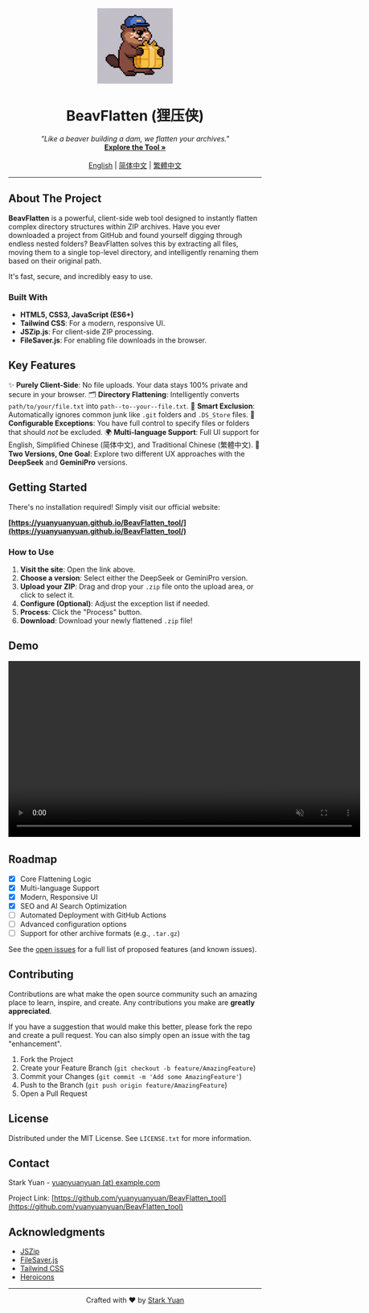 <div align="center">
  <img src="assets/logo.png" alt="BeavFlatten Logo" width="150"/>
  <h1 align="center">BeavFlatten (狸压侠)</h1>
  <p align="center">
    <i>"Like a beaver building a dam, we flatten your archives."</i>
    <br />
    <a href="https://yuanyuanyuan.github.io/BeavFlatten_tool/"><strong>Explore the Tool »</strong></a>
    <br />
    <br />
    <a href="README.md">English</a> | <a href="README.zh-CN.md">简体中文</a> | <a href="README.zh-TW.md">繁體中文</a>
  </p>
</div>

---

## About The Project

**BeavFlatten** is a powerful, client-side web tool designed to instantly flatten complex directory structures within ZIP archives. Have you ever downloaded a project from GitHub and found yourself digging through endless nested folders? BeavFlatten solves this by extracting all files, moving them to a single top-level directory, and intelligently renaming them based on their original path.

It's fast, secure, and incredibly easy to use.

### Built With

*   **HTML5, CSS3, JavaScript (ES6+)**
*   **Tailwind CSS**: For a modern, responsive UI.
*   **JSZip.js**: For client-side ZIP processing.
*   **FileSaver.js**: For enabling file downloads in the browser.

## Key Features

✨ **Purely Client-Side**: No file uploads. Your data stays 100% private and secure in your browser.
🗂️ **Directory Flattening**: Intelligently converts `path/to/your/file.txt` into `path--to--your--file.txt`.
🧠 **Smart Exclusion**: Automatically ignores common junk like `.git` folders and `.DS_Store` files.
🔧 **Configurable Exceptions**: You have full control to specify files or folders that should *not* be excluded.
🌍 **Multi-language Support**: Full UI support for English, Simplified Chinese (简体中文), and Traditional Chinese (繁體中文).
🚀 **Two Versions, One Goal**: Explore two different UX approaches with the **DeepSeek** and **GeminiPro** versions.

## Getting Started

There's no installation required! Simply visit our official website:

**[https://yuanyuanyuan.github.io/BeavFlatten_tool/](https://yuanyuanyuan.github.io/BeavFlatten_tool/)**

### How to Use

1.  **Visit the site**: Open the link above.
2.  **Choose a version**: Select either the DeepSeek or GeminiPro version.
3.  **Upload your ZIP**: Drag and drop your `.zip` file onto the upload area, or click to select it.
4.  **Configure (Optional)**: Adjust the exception list if needed.
5.  **Process**: Click the "Process" button.
6.  **Download**: Download your newly flattened `.zip` file!

## Demo

<div align="center">
  <video src="assets/demo-03.mp4.mp4" width="700" controls autoplay muted loop playsinline>
    Your browser does not support the video tag.
  </video>
</div>

## Roadmap

- [x] Core Flattening Logic
- [x] Multi-language Support
- [x] Modern, Responsive UI
- [x] SEO and AI Search Optimization
- [ ] Automated Deployment with GitHub Actions
- [ ] Advanced configuration options
- [ ] Support for other archive formats (e.g., `.tar.gz`)

See the [open issues](https://github.com/yuanyuanyuan/BeavFlatten_tool/issues) for a full list of proposed features (and known issues).

## Contributing

Contributions are what make the open source community such an amazing place to learn, inspire, and create. Any contributions you make are **greatly appreciated**.

If you have a suggestion that would make this better, please fork the repo and create a pull request. You can also simply open an issue with the tag "enhancement".

1.  Fork the Project
2.  Create your Feature Branch (`git checkout -b feature/AmazingFeature`)
3.  Commit your Changes (`git commit -m 'Add some AmazingFeature'`)
4.  Push to the Branch (`git push origin feature/AmazingFeature`)
5.  Open a Pull Request

## License

Distributed under the MIT License. See `LICENSE.txt` for more information.

## Contact

Stark Yuan - [yuanyuanyuan (at) example.com](mailto:yuanyuanyuan@example.com)

Project Link: [https://github.com/yuanyuanyuan/BeavFlatten_tool](https://github.com/yuanyuanyuan/BeavFlatten_tool)

## Acknowledgments

*   [JSZip](https://stuk.github.io/jszip/)
*   [FileSaver.js](https://github.com/eligrey/FileSaver.js/)
*   [Tailwind CSS](https://tailwindcss.com/)
*   [Heroicons](https://heroicons.com/)

---
<div align="center">
  <p>Crafted with ❤️ by <a href="https://github.com/yuanyuanyuan">Stark Yuan</a></p>
</div>
